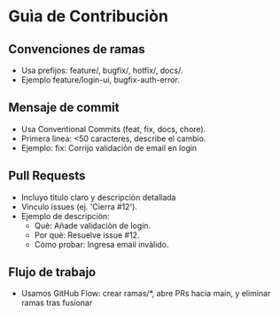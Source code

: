 # Guìa de Contribuciòn
## Convenciones de ramas
- Usa prefijos: feature/, bugfix/, hotfix/, docs/.
- Ejemplo feature/login-ui, bugfix-auth-error.
## Mensaje de commit
- Usa Conventional Commits (feat, fix, docs, chore).
- Primera lìnea: <50 caracteres, describe el cambio.
- Ejemplo: fix: Corrijo validaciòn de email en login
## Pull Requests
- Incluyo tìtulo claro y descripciòn detallada
- Vìnculo issues (ej. 'Cierra #12').
- Ejemplo de descripciòn:
  - Què: Añade validaciòn de login.
  - Por què: Resuelve issue #12.
  - Còmo probar: Ingresa email invàlido.
## Flujo de trabajo
- Usamos GitHub Flow: crear ramas/*, abre PRs hacia main, y eliminar ramas tras fusionar

